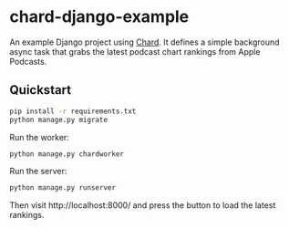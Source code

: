 # chard-django-example

An example Django project using [Chard](https://github.com/drpancake/chard). It
defines a simple background async task that grabs the latest podcast chart
rankings from Apple Podcasts.

## Quickstart

```sh
pip install -r requirements.txt
python manage.py migrate
```

Run the worker:

```sh
python manage.py chardworker
```

Run the server:

```sh
python manage.py runserver
```

Then visit http://localhost:8000/ and press the button to load the latest
rankings.

